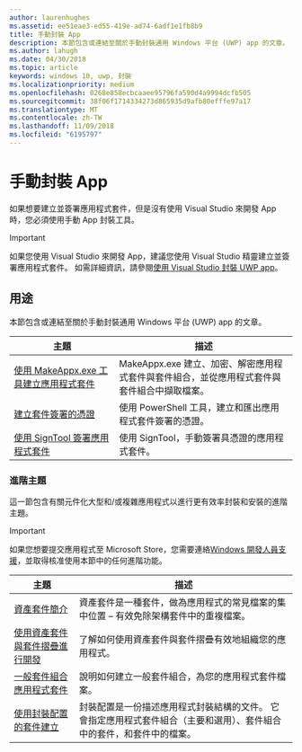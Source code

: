 ```yaml
---
author: laurenhughes
ms.assetid: ee51eae3-ed55-419e-ad74-6adf1e1fb8b9
title: 手動封裝 App
description: 本節包含或連結至關於手動封裝通用 Windows 平台 (UWP) app 的文章。
ms.author: lahugh
ms.date: 04/30/2018
ms.topic: article
keywords: windows 10, uwp, 封裝
ms.localizationpriority: medium
ms.openlocfilehash: 0268e858ecbcaaee95796fa590d4a9994dcfb505
ms.sourcegitcommit: 38f06f1714334273d865935d9afb80efffe97a17
ms.translationtype: MT
ms.contentlocale: zh-TW
ms.lasthandoff: 11/09/2018
ms.locfileid: "6195797"
---
```

# <a name="manual-app-packaging"></a>手動封裝 App

如果想要建立並簽署應用程式套件，但是沒有使用 Visual Studio 來開發 App 時，您必須使用手動 App 封裝工具。

> [!IMPORTANT] 
> 如果您使用 Visual Studio 來開發 App，建議您使用 Visual Studio 精靈建立並簽署應用程式套件。 如需詳細資訊，請參閱[使用 Visual Studio 封裝 UWP app](https://msdn.microsoft.com/windows/uwp/packaging/packaging-uwp-apps)。

## <a name="purpose"></a>用途

本節包含或連結至關於手動封裝通用 Windows 平台 (UWP) app 的文章。

| 主題 | 描述 |
|-------|-------------|
| [使用 MakeAppx.exe 工具建立應用程式套件](create-app-package-with-makeappx-tool.md) | MakeAppx.exe 建立、加密、解密應用程式套件與套件組合，並從應用程式套件與套件組合中擷取檔案。 |
| [建立套件簽署的憑證](create-certificate-package-signing.md) | 使用 PowerShell 工具，建立和匯出應用程式套件簽署的憑證。 |
| [使用 SignTool 簽署應用程式套件](sign-app-package-using-signtool.md) | 使用 SignTool，手動簽署具憑證的應用程式套件。 |

### <a name="advanced-topics"></a>進階主題

這一節包含有關元件化大型和/或複雜應用程式以進行更有效率封裝和安裝的進階主題。 

> [!IMPORTANT]
> 如果您想要提交應用程式至 Microsoft Store，您需要連絡[Windows 開發人員支援](https://developer.microsoft.com/windows/support)，並取得核准使用本節中的任何進階功能。


| 主題 | 描述 |
|-------|-------------|
| [資產套件簡介](asset-packages.md) | 資產套件是一種套件，做為應用程式的常見檔案的集中位置 – 有效免除架構套件中的重複檔案。 |
| [使用資產套件與套件摺疊進行開發](package-folding.md) | 了解如何使用資產套件與套件摺疊有效地組織您的應用程式。 |
| [一般套件組合應用程式套件](flat-bundles.md) | 說明如何建立一般套件組合，為您的應用程式套件檔案。 |
| [使用封裝配置的套件建立](packaging-layout.md) | 封裝配置是一份描述應用程式封裝結構的文件。 它會指定應用程式套件組合（主要和選用）、套件組合中的套件，和套件中的檔案。 |

